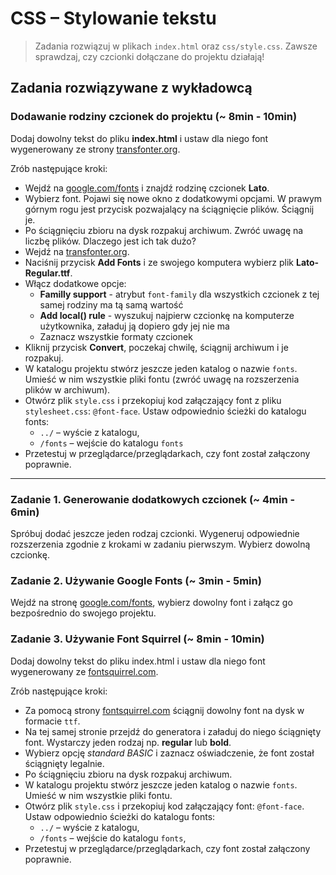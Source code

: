 # CSS &ndash; Stylowanie tekstu

> Zadania rozwiązuj w plikach ```index.html``` oraz ```css/style.css```. Zawsze sprawdzaj, czy czcionki dołączane do projektu działają!

## Zadania rozwiązywane z wykładowcą

### Dodawanie rodziny czcionek do projektu (~ 8min - 10min)
Dodaj dowolny tekst do pliku **index.html** i ustaw dla niego font wygenerowany ze strony  [transfonter.org](http://transfonter.org/).

Zrób następujące kroki:
*  Wejdź na [google.com/fonts](https://www.google.com/fonts) i znajdź rodzinę czcionek **Lato**.
*  Wybierz font. Pojawi się nowe okno z dodatkowymi opcjami. W prawym górnym rogu jest przycisk pozwajalący na ściągnięcie plików. Ściągnij je.
*  Po ściągnięciu zbioru na dysk rozpakuj archiwum. Zwróć uwagę na liczbę plików. Dlaczego jest ich tak dużo?
*  Wejdź na [transfonter.org](http://transfonter.org/).
*  Naciśnij przycisk **Add Fonts** i ze swojego komputera wybierz plik **Lato-Regular.ttf**.
*  Włącz dodatkowe opcje:
	* **Familly support** - atrybut ```font-family``` dla wszystkich czcionek z tej samej rodziny ma tą samą wartość
	* **Add local() rule** - wyszukuj najpierw czcionkę na komputerze użytkownika, załaduj ją dopiero gdy jej nie ma
	* Zaznacz wszystkie formaty czcionek
*  Kliknij przycisk **Convert**, poczekaj chwilę, ściągnij archiwum i je rozpakuj.
* W katalogu projektu stwórz jeszcze jeden katalog o nazwie ```fonts```. Umieść w nim wszystkie pliki fontu (zwróć uwagę na rozszerzenia plików w archiwum).
* Otwórz plik ```style.css``` i  przekopiuj kod załączający font z pliku ```stylesheet.css```: ```@font-face```. Ustaw odpowiednio ścieżki do katalogu fonts:
	* ```../``` &ndash; wyście z katalogu,  
	* ```/fonts``` &ndash; wejście do katalogu ```fonts```
* Przetestuj w przeglądarce/przeglądarkach, czy font został załączony poprawnie.

-------------------------------------------------------------------------------

### Zadanie 1. Generowanie dodatkowych czcionek (~ 4min - 6min)
Spróbuj dodać jeszcze jeden rodzaj czcionki. Wygeneruj odpowiednie rozszerzenia zgodnie z krokami w zadaniu pierwszym. Wybierz dowolną czcionkę.


### Zadanie 2. Używanie Google Fonts (~ 3min - 5min)
 Wejdź na stronę [google.com/fonts](https://www.google.com/fonts), wybierz dowolny font i załącz go bezpośrednio do swojego projektu.

### Zadanie 3. Używanie Font Squirrel (~ 8min - 10min)

Dodaj dowolny tekst do pliku index.html i ustaw dla niego font wygenerowany ze [fontsquirrel.com](http://www.fontsquirrel.com/).

 Zrób następujące kroki:
 * Za pomocą strony [fontsquirrel.com](http://www.fontsquirrel.com/) ściągnij dowolny font na dysk w formacie ```ttf```.
 * Na tej samej stronie przejdź do generatora i załaduj do niego ściągnięty font. Wystarczy jeden rodzaj np. **regular** lub **bold**.
 * Wybierz opcję *standard BASIC* i zaznacz oświadczenie, że font został ściągnięty legalnie.
 * Po ściągnięciu zbioru na dysk rozpakuj archiwum.
 * W katalogu projektu stwórz jeszcze jeden katalog o nazwie ```fonts```. Umieść w nim wszystkie pliki fontu.
 * Otwórz plik ```style.css``` i  przekopiuj kod załączający font: ```@font-face```. Ustaw odpowiednio ścieżki do katalogu fonts:
 	* ```../``` &ndash; wyście z katalogu,  
 	* ```/fonts``` &ndash; wejście do katalogu ```fonts```,  
 *	Przetestuj w przeglądarce/przeglądarkach, czy font został załączony poprawnie.
